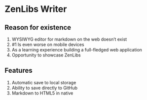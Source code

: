 # ZenLibs Writer

## Reason for existence

1. WYSIWYG editor for markdown on the web doesn’t exist
2. #1 Is even worse on mobile devices
3. As a learning experience building a full-fledged web application
4. Opportunity to showcase ZenLibs

## Features

1. Automatic save to local storage
2. Ability to save directly to GitHub
3. Markdown to HTML5 in native

